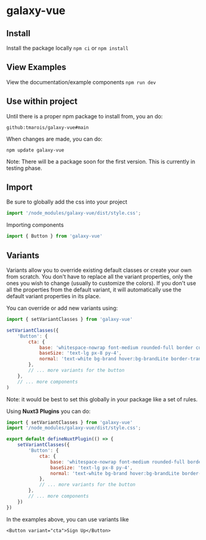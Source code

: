 # galaxy-vue
 

## Install

Install the package locally `npm ci` or `npm install`


## View Examples

View the documentation/example components `npm run dev` 


## Use within project

Until there is a proper npm package to install from, you an do: 

`github:tmarois/galaxy-vue#main`

When changes are made, you can do: 

`npm update galaxy-vue`

Note: There will be a package soon for the first version. This is currently in testing phase.

## Import

Be sure to globally add the css into your project

```js
import '/node_modules/galaxy-vue/dist/style.css';
```

Importing components 

```js
import { Button } from 'galaxy-vue'
```

## Variants

Variants allow you to override existing default classes or create your own from scratch. You don't have to replace all the variant properties, only the ones you wish to change (usually to customize the colors). If you don't use all the properties from the default variant, it will automatically use the default variant properties in its place. 

You can override or add new variants using:

```js
import { setVariantClasses } from 'galaxy-vue'

setVariantClasses({
    'Button': {
        cta: {
            base: 'whitespace-nowrap font-medium rounded-full border cursor-pointer',
            baseSize: 'text-lg px-8 py-4',
            normal: 'text-white bg-brand hover:bg-brandLite border-transparent',
        },
        // ... more variants for the button
    },
    // ... more components 
)
```

Note: it would be best to set this globally in your package like a set of rules. 

Using **Nuxt3 Plugins** you can do: 

```js
import { setVariantClasses } from 'galaxy-vue'
import '/node_modules/galaxy-vue/dist/style.css';

export default defineNuxtPlugin(() => {
    setVariantClasses({
        'Button': {
            cta: {
                base: 'whitespace-nowrap font-medium rounded-full border cursor-pointer',
                baseSize: 'text-lg px-8 py-4',
                normal: 'text-white bg-brand hover:bg-brandLite border-transparent',
            },
            // ... more variants for the button
        },
        // ... more components 
    })
})
```

In the examples above, you can use variants like 

```vue
<Button variant="cta">Sign Up</Button>
```


